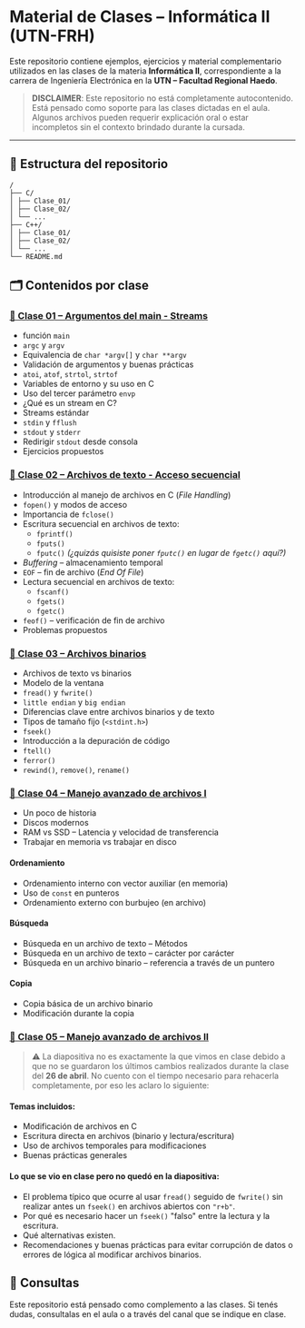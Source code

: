 # Material de Clases – Informática II (UTN-FRH)

Este repositorio contiene ejemplos, ejercicios y material complementario utilizados en las clases de la materia **Informática II**, correspondiente a la carrera de Ingeniería Electrónica en la **UTN – Facultad Regional Haedo**.

> **DISCLAIMER**: Este repositorio no está completamente autocontenido. Está pensado como soporte para las clases dictadas en el aula. Algunos archivos pueden requerir explicación oral o estar incompletos sin el contexto brindado durante la cursada.

---

## 📁 Estructura del repositorio
```
/
├── C/
│ ├── Clase_01/
│ ├── Clase_02/
│ └── ...
├── C++/
│ ├── Clase_01/
│ ├── Clase_02/
│ └── ...
└── README.md
```

## 🗂️ Contenidos por clase

### [🔹 Clase 01 – Argumentos del main - Streams ](https://github.com/SrWilbur/INFOII/tree/main/C/clase_01)

- función `main`
- `argc` y `argv`
- Equivalencia de `char *argv[]` y `char **argv`
- Validación de argumentos y buenas prácticas
- `atoi`, `atof`, `strtol`, `strtof`
- Variables de entorno y su uso en C
- Uso del tercer parámetro `envp`
- ¿Qué es un stream en C?
- Streams estándar
- `stdin` y `fflush`
- `stdout` y `stderr`
- Redirigir `stdout` desde consola
- Ejercicios propuestos

### [🔹 Clase 02 – Archivos de texto - Acceso secuencial](https://github.com/SrWilbur/INFOII/tree/main/C/clase_02)

- Introducción al manejo de archivos en C (*File Handling*)
- `fopen()` y modos de acceso
- Importancia de `fclose()`
- Escritura secuencial en archivos de texto:
  - `fprintf()`
  - `fputs()`
  - `fputc()` *(¿quizás quisiste poner `fputc()` en lugar de `fgetc()` aquí?)*
- *Buffering* – almacenamiento temporal
- `EOF` – fin de archivo (*End Of File*)
- Lectura secuencial en archivos de texto:
  - `fscanf()`
  - `fgets()`
  - `fgetc()`
- `feof()` – verificación de fin de archivo
- Problemas propuestos

### [🔹 Clase 03 – Archivos binarios](https://github.com/SrWilbur/INFOII/tree/main/C/clase_03)

- Archivos de texto vs binarios
- Modelo de la ventana
- `fread()` y `fwrite()`
- `little endian` y `big endian`
- Diferencias clave entre archivos binarios y de texto
- Tipos de tamaño fijo (`<stdint.h>`)
- `fseek()`
- Introducción a la depuración de código
- `ftell()`
- `ferror()`
- `rewind()`, `remove()`, `rename()`

### [🔹 Clase 04 – Manejo avanzado de archivos I](https://github.com/SrWilbur/INFOII/tree/main/C/clase_04)

- Un poco de historia
- Discos modernos
- RAM vs SSD – Latencia y velocidad de transferencia
- Trabajar en memoria vs trabajar en disco

#### Ordenamiento
- Ordenamiento interno con vector auxiliar (en memoria)
- Uso de `const` en punteros
- Ordenamiento externo con burbujeo (en archivo)

#### Búsqueda
- Búsqueda en un archivo de texto – Métodos
- Búsqueda en un archivo de texto – carácter por carácter
- Búsqueda en un archivo binario – referencia a través de un puntero

#### Copia
- Copia básica de un archivo binario
- Modificación durante la copia


### [🔹 Clase 05 – Manejo avanzado de archivos II](https://github.com/SrWilbur/INFOII/tree/main/C/clase_05)

> ⚠️ La diapositiva no es exactamente la que vimos en clase debido a que no se guardaron los últimos cambios realizados durante la clase del **26 de abril**. No cuento con el tiempo necesario para rehacerla completamente, por eso les aclaro lo siguiente:

#### Temas incluidos:
- Modificación de archivos en C
- Escritura directa en archivos (binario y lectura/escritura)
- Uso de archivos temporales para modificaciones
- Buenas prácticas generales

#### Lo que se vio en clase pero no quedó en la diapositiva:
- El problema típico que ocurre al usar `fread()` seguido de `fwrite()` sin realizar antes un `fseek()` en archivos abiertos con `"r+b"`.
- Por qué es necesario hacer un `fseek()` "falso" entre la lectura y la escritura.
- Qué alternativas existen.
- Recomendaciones y buenas prácticas para evitar corrupción de datos o errores de lógica al modificar archivos binarios.

## 💬 Consultas

Este repositorio está pensado como complemento a las clases. Si tenés dudas, consultalas en el aula o a través del canal que se indique en clase.

